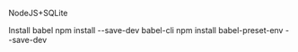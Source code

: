 NodeJS+SQLite

Install babel
npm install --save-dev babel-cli
npm install babel-preset-env --save-dev